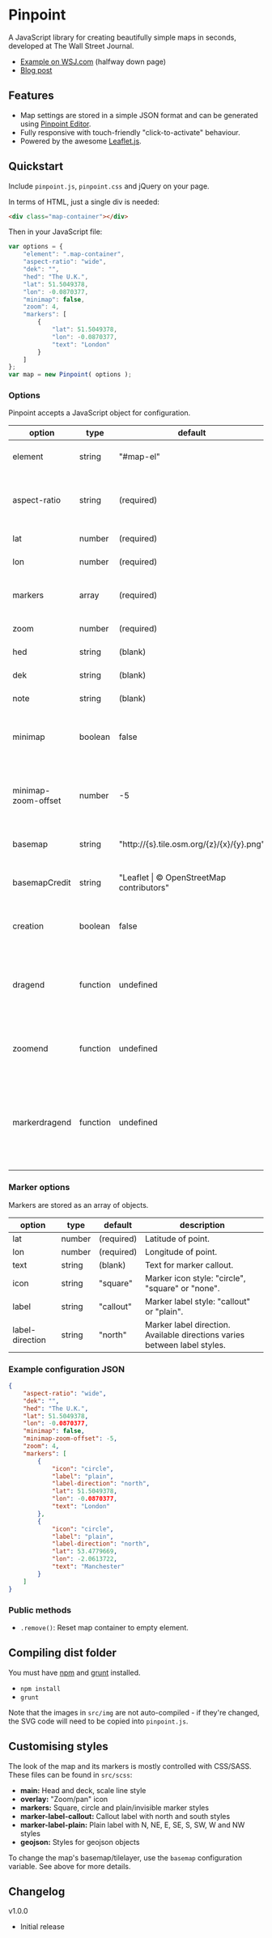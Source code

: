# Pinpoint

A JavaScript library for creating beautifully simple maps in seconds, developed at The Wall Street Journal.

- [Example on WSJ.com](http://www.wsj.com/articles/building-collapses-in-manhattans-east-village-1427399472) (halfway down page)
- [Blog post](http://ejb.github.io/2015/03/21/pinpoint-maps-at-wsj.html)

## Features

- Map settings are stored in a simple JSON format and can be generated using [Pinpoint Editor](https://github.com/dowjones/pinpoint-editor).
- Fully responsive with touch-friendly "click-to-activate" behaviour.
- Powered by the awesome [Leaflet.js](http://leafletjs.com).

## Quickstart

Include `pinpoint.js`, `pinpoint.css` and jQuery on your page.

In terms of HTML, just a single div is needed:

```html
<div class="map-container"></div>
```

Then in your JavaScript file:

```js
var options = {
    "element": ".map-container",
    "aspect-ratio": "wide",
    "dek": "",
    "hed": "The U.K.",
    "lat": 51.5049378,
    "lon": -0.0870377,
    "minimap": false,
    "zoom": 4,
    "markers": [
        {
            "lat": 51.5049378,
            "lon": -0.0870377,
            "text": "London"
        }
    ]
};
var map = new Pinpoint( options );
```


### Options

Pinpoint accepts a JavaScript object for configuration.

option              | type     | default                                    | description
------------------- | -------- | ------------------------------------------ | ------------------
element             | string   | "#map-el"                                  | CSS selector for map parent element.
aspect-ratio        | string   | (required)                                 | The shape of the map: "wide" (3x2), "square" (1x1), or "tall" (5x6)
lat                 | number   | (required)                                 | Latitude for map centre.
lon                 | number   | (required)                                 | Longitude for map centre.
markers             | array    | (required)                                 | Array of markers/icons on map (see below for details).
zoom                | number   | (required)                                 | Initial zoom level of map.
hed                 | string   | (blank)                                    | Headline for map (optional).
dek                 | string   | (blank)                                    | Dek for map (optional).
note                | string   | (blank)                                    | Note to go below map (optional).
minimap             | boolean  | false                                      | Set to `true` to enables zoomed-out smaller map in corner.
minimap-zoom-offset | number   | -5                                         | Zoom level of minimap relative to main map zoom. Should always be below 0.
basemap             | string   | "http://{s}.tile.osm.org/{z}/{x}/{y}.png"  | Leaflet tile layer [URL template](http://leafletjs.com/reference.html#url-template) (optional)
basemapCredit       | string   | "Leaflet \| © OpenStreetMap contributors"   | Credit for tilelayer. Goes at bottom, below note. (optional)
creation            | boolean  | false                                      | Set to `true tot enables "creation mode" for use in admin tool.
dragend             | function | undefined                                  | Anonymous function called on Leaflet `dragend` event (ie. when dragging/panning map).
zoomend             | function | undefined                                  | Anonymous function called on Leaflet `zoomend` event (ie. when zooming).
markerdragend       | function | undefined                                  | Anonymous function called on Leaflet marker `dragend` event (ie. when dragging a marker around the map). Only works when `creation` is true.


### Marker options

Markers are stored as an array of objects.

option          | type   | default    | description
--------------- | ------ | ---------- | ------------------
lat             | number | (required) | Latitude of point.
lon             | number | (required) | Longitude of point.
text            | string | (blank)    | Text for marker callout.
icon            | string | "square"   | Marker icon style: "circle", "square" or "none".
label           | string | "callout"  | Marker label style: "callout" or "plain".
label-direction | string | "north"    | Marker label direction. Available directions varies between label styles.

### Example configuration JSON

```json
{
    "aspect-ratio": "wide",
    "dek": "",
    "hed": "The U.K.",
    "lat": 51.5049378,
    "lon": -0.0870377,
    "minimap": false,
    "minimap-zoom-offset": -5,
    "zoom": 4,
    "markers": [
        {
            "icon": "circle",
            "label": "plain",
            "label-direction": "north",
            "lat": 51.5049378,
            "lon": -0.0870377,
            "text": "London"
        },
        {
            "icon": "circle",
            "label": "plain",
            "label-direction": "north",
            "lat": 53.4779669,
            "lon": -2.0613722,
            "text": "Manchester"
        }
    ]
}
```

### Public methods

- `.remove()`: Reset map container to empty element.

## Compiling dist folder

You must have [npm](https://www.npmjs.com) and [grunt](http://gruntjs.com) installed.

- `npm install`
- `grunt`

Note that the images in `src/img` are not auto-compiled - if they're changed, the SVG code will need to be copied into `pinpoint.js`.

## Customising styles

The look of the map and its markers is mostly controlled with CSS/SASS. These files can be found in `src/scss`:

- **main:** Head and deck, scale line style
- **overlay:** "Zoom/pan" icon
- **markers:** Square, circle and plain/invisible marker styles
- **marker-label-callout:** Callout label with north and south styles
- **marker-label-plain:** Plain label with N, NE, E, SE, S, SW, W and NW styles
- **geojson:** Styles for geojson objects

To change the map's basemap/tilelayer, use the `basemap` configuration variable. See above for more details.

## Changelog

v1.0.0

- Initial release


